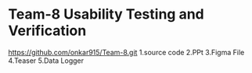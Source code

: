 # Team-8 Usability Testing and Verification 
https://github.com/onkar915/Team-8.git
1.source code
2.PPt
3.Figma File
4.Teaser
5.Data Logger
